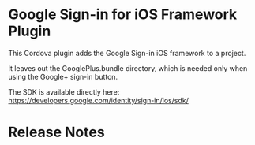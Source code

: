 # Google Sign-in for iOS Framework Plugin

This Cordova plugin adds the Google Sign-in iOS framework to a project.

It leaves out the GooglePlus.bundle directory, which is needed only when using the
Google+ sign-in button.

The SDK is available directly here: https://developers.google.com/identity/sign-in/ios/sdk/

# Release Notes
